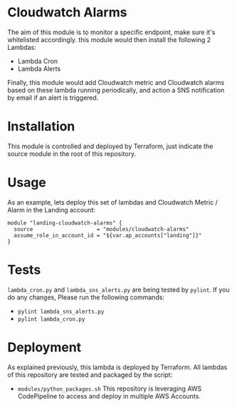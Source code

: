 # Cloudwatch Alarms

The aim of this module is to monitor a specific endpoint, make sure it's whitelisted accordingly. this module would then install the following 2 Lambdas:
- Lambda Cron
- Lambda Alerts

Finally, this module would add Cloudwatch metric and Cloudwatch alarms based on these lambda running periodically, and action a SNS notification by email if an alert is triggered.

# Installation

This module is controlled and deployed by Terraform, just indicate the source module in the root of this repository.

# Usage

As an example, lets deploy this set of lambdas and Cloudwatch Metric / Alarm in the Landing account:

```hcl
module "landing-cloudwatch-alarms" {
  source                    = "modules/cloudwatch-alarms"
  assume_role_in_account_id = "${var.ap_accounts["landing"]}"
}
```

# Tests

`lambda_cron.py` and `lambda_sns_alerts.py` are being tested by `pylint`. If you do any changes, Please run the following commands:
- `pylint lambda_sns_alerts.py`
- `pylint lambda_cron.py`

# Deployment

As explained previously, this lambda is deployed by Terraform. All lambdas of this repository are tested and packaged by the script:
- `modules/python_packages.sh`
This repository is leveraging AWS CodePipeline to access and deploy in multiple AWS Accounts.
